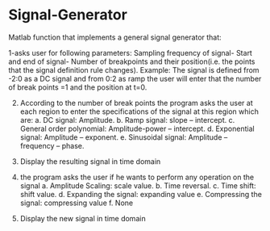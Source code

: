 # Signal-Generator
Matlab function that implements a general signal generator that:

1-asks user for following parameters: Sampling frequency of signal- Start and end of signal- Number of breakpoints and their position(i.e. the points that the signal definition rule changes).
Example: The signal is defined from -2:0 as a DC signal and from 0:2 as ramp the user will enter that the number of break points =1 and the position at t=0.

2. According to the number of break points the program asks the user at each region to enter the specifications of the signal at this region which are:
a. DC signal: Amplitude.
b. Ramp signal: slope – intercept.
c. General order polynomial: Amplitude-power – intercept. d. Exponential signal: Amplitude – exponent.
e. Sinusoidal signal: Amplitude – frequency – phase.

3. Display the resulting signal in time domain

4. the program asks the user if he wants to perform any operation on the signal 
a. Amplitude Scaling: scale value.
b. Time reversal.
c. Time shift: shift value.
d. Expanding the signal: expanding value
e. Compressing the signal: compressing value
f. None

5. Display the new signal in time domain
